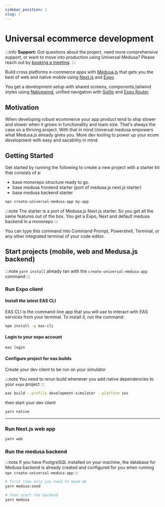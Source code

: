 ```yaml
---
sidebar_position: 1
slug: /
---
```


# Universal ecommerce development

:::info
**Support:** Got questions about the project, need more comprehensive support, or want to move into production using Universal Medusa? Please reach out by [booking a meeting](https://cal.com/rodrigo-figueroa-vmbwee/30min).
:::

Build cross platforms e-commerce apps with [Medusa.js](http://medusajs.com) that gets you the best of web and native mobile using [Next.js](http://nextjs.org) and [Expo](https://expo.dev).

You get a development setup with shared screens, components,tailwind styles using [Nativewind](https://nativewind.dev), unified navigation with [Solito](https://solito.dev) and [Expo Router](https://expo.github.io/router/docs/). 

## Motivation
When developing robust ecommerce your app product tend to ship slower and slower when it grows in functionality and team size. That's always the case on a thriving project. With that in mind Universal medusa empowers what Medusa.js already gives you. More dev tooling to power up your ecom development with easy and sacability in mind.

## Getting Started
Get started by running the following to create a new project with a starter kit that consists of a:
- base monorepo structure ready to go.
- base medusa frontend starter (port of medusa.js next.js starter)
- base medusa backend starter

```bash
npx create-universal-medusa-app my-app
```

:::note
The starter is a port of Medusa.js Next.js starter. So you get all the same features out of the box.
You get a Expo, Next and default medusa backend in a monorepo
:::

You can type this command into Command Prompt, Powershell, Terminal, or any other integrated terminal of your code editor.

## Start projects (mobile, web and Medusa.js backend)

:::note
`yarn install` already ran with the `create-universal-medusa-app` command
:::

### Run Expo client

#### Install the latest EAS CLI
EAS CLI is the command-line app that you will use to interact with EAS services from your terminal. To install it, run the command:

```bash
npm install -g eas-cli
```

#### Login to your expo account
```bash
eas login
```

#### Configure project for eas builds
Create your dev client to be run on your simulator

:::note
You need to rerun build whenever you add native dependencies to your `expo` project
:::

```bash
eas build --profile development-simulator --platform ios
```

then start your dev client
```bash
yarn native
```

-----

### Run Next.js web app

```bash
yarn web
```

### Run the medusa backend

:::note
If you have PostgreSQL installed on your machine, the database for Medusa backend is already created and configured for you when running `npx create-universal-medusa-app`
:::
```bash
# first time only you need to seed db
yarn medusa:seed

# then start the backend
yarn medusa
```




